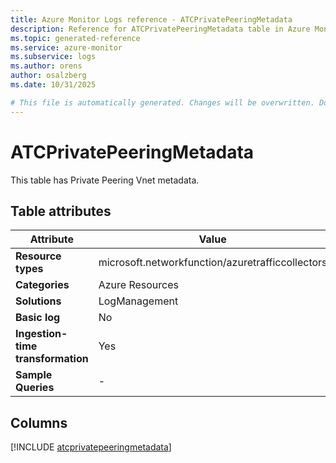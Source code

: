 ```yaml
---
title: Azure Monitor Logs reference - ATCPrivatePeeringMetadata
description: Reference for ATCPrivatePeeringMetadata table in Azure Monitor Logs.
ms.topic: generated-reference
ms.service: azure-monitor
ms.subservice: logs
ms.author: orens
author: osalzberg
ms.date: 10/31/2025

# This file is automatically generated. Changes will be overwritten. Do not change this file directly.
---
```


# ATCPrivatePeeringMetadata

This table has Private Peering Vnet metadata.


## Table attributes

|Attribute|Value|
|---|---|
|**Resource types**|microsoft.networkfunction/azuretrafficcollectors|
|**Categories**|Azure Resources|
|**Solutions**| LogManagement|
|**Basic log**|No|
|**Ingestion-time transformation**|Yes|
|**Sample Queries**|-|



## Columns
  
[!INCLUDE [atcprivatepeeringmetadata](~/reusable-content/ce-skilling/azure/includes/azure-monitor/reference/tables/atcprivatepeeringmetadata-include.md)]
